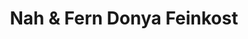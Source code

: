 ---
title: "Nah & Fern Donya Feinkost"
url: /freiburg-im-breisgau/nah-und-fern-donya-feinkost/
shop: Supermarkt
---